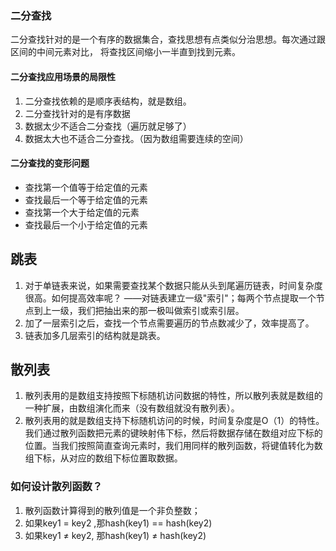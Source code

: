 ### 二分查找
二分查找针对的是一个有序的数据集合，查找思想有点类似分治思想。每次通过跟区间的中间元素对比，
将查找区间缩小一半直到找到元素。

#### 二分查找应用场景的局限性
1. 二分查找依赖的是顺序表结构，就是数组。
2. 二分查找针对的是有序数据
3. 数据太少不适合二分查找（遍历就足够了）
4. 数据太大也不适合二分查找。（因为数组需要连续的空间）

#### 二分查找的变形问题
- 查找第一个值等于给定值的元素
- 查找最后一个等于给定值的元素
- 查找第一个大于给定值的元素
- 查找最后一个小于给定值的元素

## 跳表
1. 对于单链表来说，如果需要查找某个数据只能从头到尾遍历链表，时间复杂度很高。如何提高效率呢？
——对链表建立一级"索引"；每两个节点提取一个节点到上一级，我们把抽出来的那一极叫做索引或索引层。
2. 加了一层索引之后，查找一个节点需要遍历的节点数减少了，效率提高了。
3. 链表加多几层索引的结构就是跳表。


## 散列表
1. 散列表用的是数组支持按照下标随机访问数据的特性，所以散列表就是数组的一种扩展，由数组演化而来（没有数组就没有散列表）。
2. 散列表用的就是数组支持下标随机访问的时候，时间复杂度是O（1）的特性。我们通过散列函数把元素的键映射伟下标，然后将数据存储在数组对应下标的位置。当我们按照简直查询元素时，我们用同样的散列函数，将键值转化为数组下标，从对应的数组下标位置取数据。

### 如何设计散列函数？
1. 散列函数计算得到的散列值是一个非负整数；
2. 如果key1 = key2 ,那hash(key1) == hash(key2)
3. 如果key1 ≠ key2, 那hash(key1) ≠ hash(key2)


